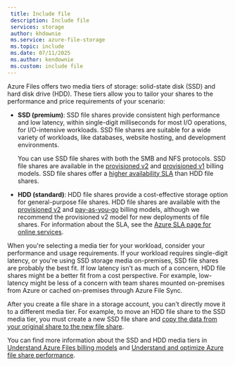 ```yaml
---
 title: Include file
 description: Include file
 services: storage
 author: khdownie
 ms.service: azure-file-storage
 ms.topic: include
 ms.date: 07/11/2025
 ms.author: kendownie
 ms.custom: include file
---
```

Azure Files offers two media tiers of storage: solid-state disk (SSD) and hard disk drive (HDD). These tiers allow you to tailor your shares to the performance and price requirements of your scenario:

- **SSD (premium)**: SSD file shares provide consistent high performance and low latency, within single-digit milliseconds for most I/O operations, for I/O-intensive workloads. SSD file shares are suitable for a wide variety of workloads, like databases, website hosting, and development environments.

  You can use SSD file shares with both the SMB and NFS protocols. SSD file shares are available in the [provisioned v2](../articles/storage/files/understanding-billing.md#provisioned-v2-model) and [provisioned v1](../articles/storage/files/understanding-billing.md#provisioned-v1-model) billing models. SSD file shares offer a [higher availability SLA](https://www.microsoft.com/licensing/docs/view/Service-Level-Agreements-SLA-for-Online-Services) than HDD file shares.

- **HDD (standard)**: HDD file shares provide a cost-effective storage option for general-purpose file shares. HDD file shares are available with the [provisioned v2](../articles/storage/files/understanding-billing.md#provisioned-v2-model) and [pay-as-you-go](../articles/storage/files/understanding-billing.md#pay-as-you-go-model) billing models, although we recommend the provisioned v2 model for new deployments of file shares. For information about the SLA, see the [Azure SLA page for online services](https://www.microsoft.com/licensing/docs/view/Service-Level-Agreements-SLA-for-Online-Services).

When you're selecting a media tier for your workload, consider your performance and usage requirements. If your workload requires single-digit latency, or you're using SSD storage media on-premises, SSD file shares are probably the best fit. If low latency isn't as much of a concern, HDD file shares might be a better fit from a cost perspective. For example, low-latency might be less of a concern with team shares mounted on-premises from Azure or cached on-premises through Azure File Sync.

After you create a file share in a storage account, you can't directly move it to a different media tier. For example, to move an HDD file share to the SSD media tier, you must create a new SSD file share and [copy the data from your original share to the new file share](../articles/storage/files/migrate-files-between-shares.md).

You can find more information about the SSD and HDD media tiers in [Understand Azure Files billing models](../articles/storage/files/understanding-billing.md) and [Understand and optimize Azure file share performance](../articles/storage/files/understand-performance.md).

